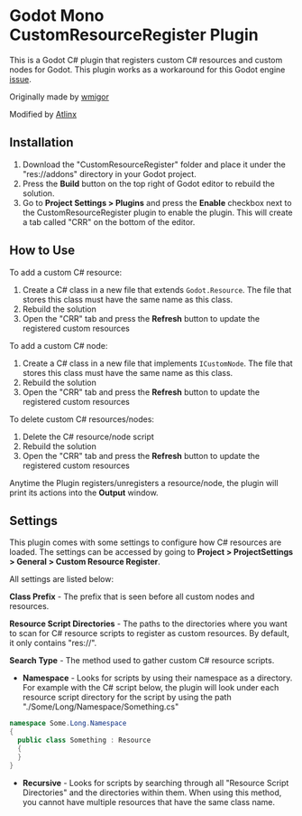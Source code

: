# Godot Mono CustomResourceRegister Plugin

This is a Godot C# plugin that registers custom C# resources and custom nodes for Godot. This plugin works as a workaround for this Godot engine [issue](https://github.com/godotengine/godot/issues/27470).

Originally made by [wmigor](https://github.com/wmigor/godot-mono-custom-resource-register)

Modified by [Atlinx](https://github.com/Atlinx)

## Installation

1. Download the "CustomResourceRegister" folder and place it under the "res://addons" directory in your Godot project.
2. Press the **Build** button on the top right of Godot editor to rebuild the solution.
3. Go to **Project Settings > Plugins** and press the **Enable** checkbox next to the CustomResourceRegister plugin to enable the plugin. This will create a tab called "CRR" on the bottom of the editor.

## How to Use 

To add a custom C# resource:
1. Create a C# class in a new file that extends `Godot.Resource`. The file that stores this class must have the same name as this class.
2. Rebuild the solution
3. Open the "CRR" tab and press the **Refresh** button to update the registered custom resources

To add a custom C# node:
1. Create a C# class in a new file that implements `ICustomNode`. The file that stores this class must have the same name as this class.
2. Rebuild the solution
3. Open the "CRR" tab and press the **Refresh** button to update the registered custom resources

To delete custom C# resources/nodes:
1. Delete the C# resource/node script
2. Rebuild the solution
3. Open the "CRR" tab and press the **Refresh** button to update the registered custom resources

Anytime the Plugin registers/unregisters a resource/node, the plugin will print its actions into the **Output** window.

## Settings

This plugin comes with some settings to configure how C# resources are loaded.
The settings can be accessed by going to **Project > ProjectSettings > General > Custom Resource Register**.

All settings are listed below:

**Class Prefix** - The prefix that is seen before all custom nodes and resources.

**Resource Script Directories** - The paths to the directories where you want to scan for C# resource scripts to register as custom resources. By default, it only contains "res://". 

**Search Type** - The method used to gather custom C# resource scripts.

- **Namespace** - Looks for scripts by using their namespace as a directory.
For example with the C# script below, the plugin will look under each resource script directory for the script by using the path "./Some/Long/Namespace/Something.cs"
```C#
namespace Some.Long.Namespace
{
  public class Something : Resource
  {
  }
}
```

- **Recursive** - Looks for scripts by searching through all "Resource Script Directories" and the directories within them. When using this method, you cannot have multiple resources that have the same class name.
